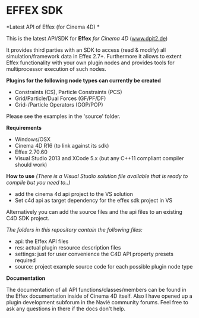 # EFFEX SDK
*Latest API of Effex (for Cinema 4D) *

This is the latest API/SDK for **Effex** *for Cinema 4D* (www.dpit2.de)

It provides third parties with an SDK to access (read & modify) all simulation/framework data in Effex 2.7+.
Furthermore it allows to extent Effex functionality with your own plugin nodes and provides tools for multiprocessor execution of such nodes.

**Plugins for the following node types can currently be created**
- Constraints (CS), Particle Constraints (PCS)
- Grid/Particle/Dual Forces (GF/PF/DF)
- Grid-/Particle Operators (GOP/POP)

Please see the examples in the 'source' folder.

**Requirements**
- Windows/OSX
- Cinema 4D R16 (to link against its sdk)
- Effex 2.70.60
- Visual Studio 2013 and XCode 5.x (but any C++11 compliant compiler should work)

**How to use**
*(There is a Visual Studio solution file available that is ready to compile but you need to..)*
- add the cinema 4d api project to the VS solution
- Set c4d api as target dependency for the effex sdk project in VS

Alternatively you can add the source files and the api files to an existing C4D SDK project.

*The folders in this repository contain the following files:*
- api: the Effex API files
- res: actual plugin resource description files
- settings: just for user convenience the C4D API property presets required
- source: project example source code for each possible plugin node type


**Documentation**

The documentation of all API functions/classes/members can be found in the Effex documentation inside of Cinema 4D itself.
Also I have opened up a plugin development subforum in the Navié community forums. 
Feel free to ask any questions in there if the docs don't help.

